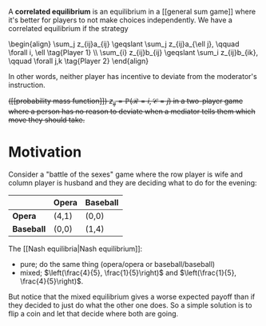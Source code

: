 A **correlated equilibrium** is an equilibrium in a [[general sum game]] where it's better for players to not make choices independently. We have a correlated equilibrium if the strategy 

\begin{align}
\sum_j z_{ij}a_{ij} \geqslant \sum_j z_{ij}a_{\ell j}, \qquad \forall i, \ell \tag{Player 1} \\\\
\sum_{i} z_{ij}b_{ij} \geqslant \sum_i z_{ij}b_{ik}, \qquad \forall j,k \tag{Player 2}
\end{align}

In other words, neither player has incentive to deviate from the moderator's instruction.


~~([[probability mass function]]) $z_{ij} = \mathbb{P}(\mathcal{R}=i, \mathcal{C}=j)$ in a two-player game where a person has no reason to deviate when a mediator tells them which move they should take.~~

# Motivation

Consider a "battle of the sexes" game where the row player is wife and column player is husband and they are deciding what to do for the evening:

||Opera|Baseball|
|-|-|-|
|**Opera**|(4,1)|(0,0)|
|**Baseball**|(0,0)|(1,4)|

The [[Nash equilibria|Nash equilibrium]]:

* pure; do the same thing (opera/opera or baseball/baseball)
* mixed; $\left(\frac{4}{5}, \frac{1}{5}\right)$ and $\left(\frac{1}{5}, \frac{4}{5}\right)$.

But notice that the mixed equilibrium gives a worse expected payoff than if they decided to just do what the other one does. So a simple solution is to flip a coin and let that decide where both are going.